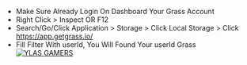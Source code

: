 - Make Sure Already Login On Dashboard Your Grass Account
- Right Click > Inspect OR F12
- Search/Go/Click Application > Storage > Click Local Storage > Click https://app.getgrass.io/
- Fill Filter With userId, You Will Found Your userId Grass
[![YLAS GAMERS](https://img001.prntscr.com/file/img001/QjiSwHhQTOi7op-gHY-DJg.png)](https://github.com/ylasgamers/getgrass)
